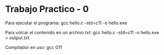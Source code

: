 # Trabajo Practico - 0

Para ejecutar el programa: gcc hello.c -std=c11 -o hello.exe

Para volcar el contenido en un archivo txt: gcc hello.c -std=c11 -o hello.exe > output.txt

Compilador en uso: gcc G11
